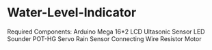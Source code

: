# Water-Level-Indicator

Required Components:
Arduino Mega
16*2 LCD
Ultasonic Sensor
LED
Sounder
POT-HG
Servo
Rain Sensor
Connecting Wire
Resistor
Motor
